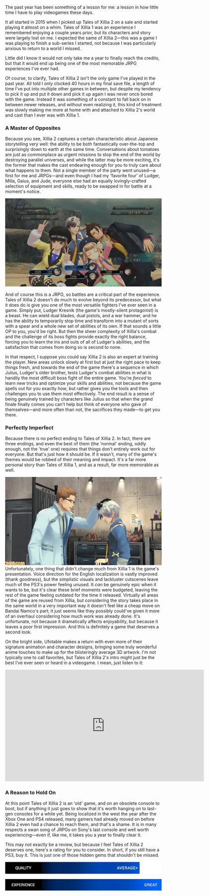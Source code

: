 <!--t Tales of Xillia 2 is the Best JRPG You've Never Played t-->
<!--tag 2016,archive,features,gaming,thinkboxly tag-->
<!--image /content/images/tales-of-xillia-2-best-jrpg-you-never-played/tales-of-xillia-2-ss-35B15D.jpg image-->
  
The past year has been something of a lesson for me: a lesson in how little time I have to play videogames these days.  
  
It all started in 2015 when I picked up Tales of Xillia 2 on a sale and started playing it almost on a whim. Tales of Xillia 1 was an experience I remembered enjoying a couple years prior, but its characters and story were largely lost on me. I expected the same of Xillia 2—this was a game I was playing to finish a sub-series I started, not because I was particularly anxious to return to a world I missed.  
  
Little did I know it would not only take me a year to finally reach the credits, but that it would end up being one of the most memorable JRPG experiences I've ever had.  
  
Of course, to clarify, Tales of Xillia 2 isn't the only game I've played in the past year. All told I only clocked 40 hours in my final save file, a length of time I've put into multiple other games in between, but despite my tendency to pick it up and put it down and pick it up again I was never once bored with the game. Instead it was something of a constant to fall back on in between newer releases, and without even realizing it, this kind of treatment was slowly making me more at home with and attached to Xillia 2's world and cast than I ever was with Xillia 1. 
  

### A Master of Opposites

Because you see, Xillia 2 captures a certain characteristic about Japanese storytelling very well: the ability to be both fantastically over-the-top and surprisingly down to earth at the same time. Conversations about tomatoes are just as commonplace as urgent missions to stop the end of the world by destroying parallel universes, and while the latter may be more exciting, it's the former that makes the cast endearing enough for you to truly care about what happens to them. Not a single member of the party went unused—a first for me and JRPGs—and even though I had my 'favorite four' of Ludger, Milla, Gaius, and Jude, everyone else had an equally lovingly-crafted selection of equipment and skills, ready to be swapped in for battle at a moment's notice.  
  
![](/content/images/tales-of-xillia-2-best-jrpg-you-never-played/maxresdefault5B35D-1024x576.jpg)  
  
And of course this is a JRPG, so battles are a critical part of the experience. Tales of Xillia 2 doesn't do much to evolve beyond its predecessor, but what it does do is give you one of the most versatile fighters I've ever seen in a game. Simply put, Ludger Kresnik (the game's mostly-silent protagonist) is a beast. He can wield dual blades, dual pistols, and a war hammer, and he has the ability to temporarily stop time and transform into a mutant of sorts with a spear and a whole new set of abilities of its own. If that sounds a little OP to you, you'd be right. But then the sheer complexity of Xillia's combat and the challenge of its boss fights provide exactly the right balance, forcing you to learn the ins and outs of all of Ludger's abilities, and the satisfaction that comes from doing so is second to none.  
  
In that respect, I suppose you could say Xillia 2 is also an expert at training the player. New areas unlock slowly at first but at just the right pace to keep things fresh, and towards the end of the game there's a sequence in which Julius, Ludger's older brother, tests Ludger's combat abilities in what is handily the most difficult boss fight of the entire game. You're _forced_ to learn new tricks and optimize your skills and abilities, not because the game spells out for you exactly _how_, but rather gives you the tools and then challenges you to use them most effectively. The end result is a sense of being genuinely trained by characters like Julius so that when the grand finale finally comes you can't help but think of everyone who gave of themselves—and more often than not, the sacrifices they made—to get you there.  
  

### Perfectly Imperfect

Because there is no perfect ending to Tales of Xillia 2. In fact, there are three endings, and even the best of them (the 'normal' ending, oddly enough, not the 'true' one) requires that things don't entirely work out for everyone. But that's just how it should be. If it wasn't, many of the game's themes would be robbed of their meaning and impact. It's a far more personal story than Tales of Xillia 1, and as a result, far more memorable as well.  
  
![](/content/images/tales-of-xillia-2-best-jrpg-you-never-played/full5B15D.jpg)  
Unfortunately, one thing that didn't change much from Xillia 1 is the game's presentation. Voice direction for the English localization is vastly improved (thank goodness), but the simplistic visuals and lackluster cutscenes leave much of the PS3's power feeling unused. It _can_ be genuinely epic when it wants to be, but it's clear these brief moments were budgeted, leaving the rest of the game feeling outdated for the time it released. Virtually all areas of the game are reused from Xillia, but considering the story takes place in the same world in a very important way it doesn't feel like a cheap move on Bandai Namco's part; it just seems like they possibly could've given it more of an overhaul considering how much work was already done. It's unfortunate, not because it dramatically affects enjoyability, but because it leaves a poor first impression. And this is definitely a game that deserves a second look.  
  
On the bright side, Ufotable makes a return with even more of their signature animation and character designs, bringing some truly wonderful anime touches to make up for the blisteringly average 3D artwork. I'm not typically one to call favorites, but Tales of Xillia 2's intro might just be the best I've ever seen or heard in a videogame. I mean, just listen to it:  
  

<iframe width="640" height="360" src="https://www.youtube.com/embed/MB4bvAK__Ks" frameborder="0" allowfullscreen></iframe>

  
  

### A Reason to Hold On

At this point Tales of Xillia 2 is an 'old' game, and on an obsolete console to boot, but if anything it just goes to show that it's worth hanging on to last-gen consoles for a while yet. Being localized in the west the year after the Xbox One and PS4 released, many gamers had already moved on before Xillia 2 even had a chance to reach them, and that's a shame. It is in many respects a swan song of JRPGs on Sony's last console and well worth experiencing—even if, like me, it takes you a year to finally clear it.  
  
This may not exactly be a review, but because I feel Tales of Xillia 2 deserves one, here's a rating for you to consider. In short, if you still have a PS3, buy it. This is just one of those hidden gems that shouldn't be missed.  
  
![](/content/images/tales-of-xillia-2-best-jrpg-you-never-played/scorebar-q-above.png)  
  
![](/content/images/tales-of-xillia-2-best-jrpg-you-never-played/scorebar-x-great.png)
